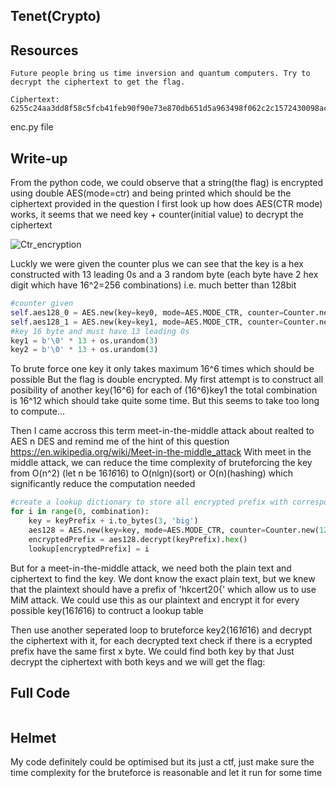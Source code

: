 ## Tenet(Crypto)

## Resources
```
Future people bring us time inversion and quantum computers. Try to decrypt the ciphertext to get the flag.
```
```
Ciphertext: 6255c24aa3dd8f58c5fcb41feb90f90e73e870db651d5a963498f062c2c1572430098acf05
```
enc.py file

## Write-up
From the python code, we could observe that a string(the flag) is encrypted using double AES(mode=ctr) and being printed which should be the ciphertext provided in the question
I first look up how does AES(CTR mode) works, it seems that we need key + counter(initial value) to decrypt the ciphertext

![Ctr_encryption](https://user-images.githubusercontent.com/49106442/139240651-8fb14006-aee4-4b34-982b-7b99bb557992.png)

Luckly we were given the counter plus we can see that the key is a hex constructed with 13 leading 0s and a 3 random byte (each byte have 2 hex digit which have 16^2=256 combinations) i.e. much better than 128bit
```python
#counter given
self.aes128_0 = AES.new(key=key0, mode=AES.MODE_CTR, counter=Counter.new(128, initial_value=1))
self.aes128_1 = AES.new(key=key1, mode=AES.MODE_CTR, counter=Counter.new(128, initial_value=129))
#key 16 byte and must have 13 leading 0s
key1 = b'\0' * 13 + os.urandom(3)
key2 = b'\0' * 13 + os.urandom(3)
```
To brute force one key it only takes maximum 16^6 times which should be possible
But the flag is double encrypted. 
My first attempt is to construct all posibility of another key(16^6) for each of (16^6)key1 the total combination is 16^12 which should take quite some time.
But this seems to take too long to compute...

Then I came accross this term meet-in-the-middle attack about realted to AES n DES and remind me of the hint of this question
https://en.wikipedia.org/wiki/Meet-in-the-middle_attack
With meet in the middle attack, we can reduce the time complexity of bruteforcing the key from O(n^2) (let n be 16*16*16) to O(nlgn)(sort) or O(n)(hashing) which significantly reduce the computation needed
```python
#create a lookup dictionary to store all encrypted prefix with corresponding key
for i in range(0, combination):
	key = keyPrefix + i.to_bytes(3, 'big')
	aes128 = AES.new(key=key, mode=AES.MODE_CTR, counter=Counter.new(128, initial_value=1))
	encryptedPrefix = aes128.decrypt(keyPrefix).hex()
	lookup[encryptedPrefix] = i
```
But for a meet-in-the-middle attack, we need both the plain text and ciphertext to find the key.
We dont know the exact plain text, but we knew that the plaintext should have a prefix of 'hkcert20{' which allow us to use MiM attack. We could use this as our plaintext and encrypt it for every possible key(16*16*16) to contruct a lookup table

Then use another seperated loop to bruteforce key2(16*16*16) and decrypt the ciphertext with it, for each decrypted text check if there is a ecrypted prefix have the same first x byte.
We could find both key by that
Just decrypt the ciphertext with both keys and we will get the flag:
## Full Code
```python

```
## Helmet
My code definitely could be optimised but its just a ctf, just make sure the time complexity for the bruteforce is reasonable and let it run for some time
